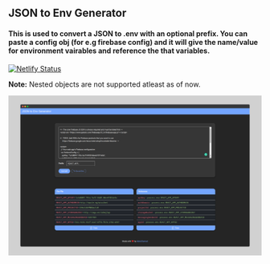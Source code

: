 ## JSON to Env Generator
#### This is used to convert a JSON to .env with an optional prefix. You can paste a config obj (for e.g firebase config) and it will give the name/value for environment vairables and reference the that variables.

[![Netlify Status](https://api.netlify.com/api/v1/badges/e9a3957f-3699-4dd6-bcc8-63bac6d1690d/deploy-status)](https://app.netlify.com/sites/brave-shockley-b958d6/deploys)

**Note:** Nested objects are not supported atleast as of now.

[![json to env generator screenshot](readme/json-to-env-generator-screenshot.png "JSON to Env Generator")](https://json-to-env-generator.netlify.app/)